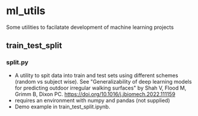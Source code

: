 # ml_utils
Some utilities to facilatate development of machine learning projects

## train_test_split

### split.py
- A utility to spit data into train and test sets using different schemes (random vs subject wise).
See "Generalizability of deep learning models for predicting outdoor irregular walking surfaces" by Shah V, Flood M, Grimm B, Dixon PC. 
https://doi.org/10.1016/j.jbiomech.2022.111159
- requires an environment with numpy and pandas (not supplied) 
- Demo example in train_test_split.ipynb.  

